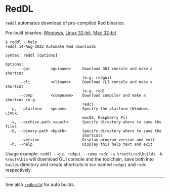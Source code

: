 # RedDL

`reddl` automates download of pre-compiled Red binaries.

Pre-built binaries: [Windows](reddl.exe), [Linux 32-bit](reddl), [Mac 32-bit](reddl-mac)

```
$ reddl --help
reddl 14-Aug-2022 Automate Red downloads

Syntax: reddl [options]

Options:
      --gui         <guiname>     Download GUI console and make a shortcut
                                  (e.g. redgui)
      --cli         <cliname>     Download CLI console and make a shortcut
                                  (e.g. red)
      --comp        <compname>    Download compiler and make a shortcut (e.g.
                                  redc)
  -p, --platform    <pname>       Specify the platform (Windows, Linux,
                                  macOS, Raspberry Pi)
  -a, --archive-path <apath>      Specify directory where to save the files
  -b, --binary-path <bpath>       Specify directory where to save the
                                  shortcuts
      --version                   Display program version and exit
  -h, --help                      Display this help text and exit
```

Usage example: `reddl --gui redgui --comp redc -a %root%\red\builds -b %root%\bin` will download GUI console and the toolchain, save both into `builds` directory and create shortcuts in `bin` named `redgui` and `redc` respectively.

---

See also [`redbuild`](../redbuild/) for auto builds.

